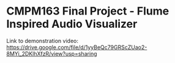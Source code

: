 # CMPM163 Final Project - Flume Inspired Audio Visualizer
 Link to demonstration video: https://drive.google.com/file/d/1yyBeQc79GRScZUao2-8MYi_2DKlhXfzR/view?usp=sharing
